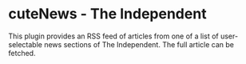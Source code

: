 # cuteNews - The Independent

This plugin provides an RSS feed of articles from one of a list of user-selectable news sections of The Independent. The full article can be fetched.

